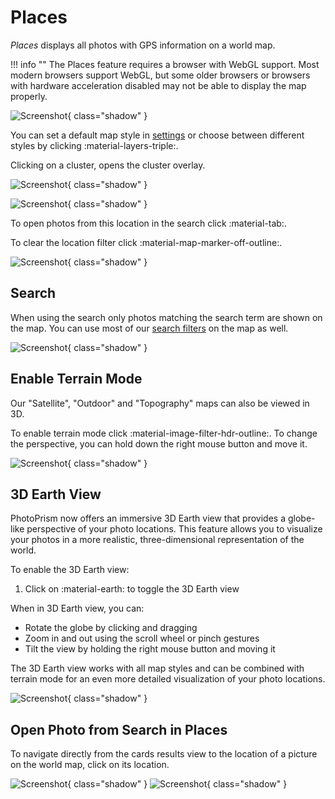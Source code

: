 # Places #

*Places* displays all photos with GPS information on a world map.

!!! info ""
    The Places feature requires a browser with WebGL support. Most modern browsers support WebGL, but some older browsers or browsers with hardware acceleration disabled may not be able to display the map properly.

![Screenshot](img/places-1-2502.jpg){ class="shadow" }

You can  set a default map style in [settings](../settings/general.md) or choose between different styles by clicking :material-layers-triple:.

Clicking on a cluster, opens the cluster overlay. 

![Screenshot](img/places-cluster-1-2502.jpg){ class="shadow" }

![Screenshot](img/places-cluster-2-2502.jpg){ class="shadow" }

To open photos from this location in the search click :material-tab:. 

To clear the location filter click :material-map-marker-off-outline:.

![Screenshot](img/places-cluster-3-2503.jpg){ class="shadow" }

## Search

When using the search only photos matching the search term are shown on the map. You can use most of our [search filters](../search/filters.md) on the map as well.

![Screenshot](img/places-search-1-2502.jpg){ class="shadow" }

## Enable Terrain Mode

Our "Satellite", "Outdoor" and "Topography" maps can also be viewed in 3D.

To enable terrain mode click :material-image-filter-hdr-outline:. To change the perspective, you can hold down the right mouse button and move it.

![Screenshot](img/terrain-maps-1-2502.jpg){ class="shadow" }

## 3D Earth View

PhotoPrism now offers an immersive 3D Earth view that provides a globe-like perspective of your photo locations. This feature allows you to visualize your photos in a more realistic, three-dimensional representation of the world.

To enable the 3D Earth view:

1. Click on :material-earth: to toggle the 3D Earth view

When in 3D Earth view, you can:

- Rotate the globe by clicking and dragging
- Zoom in and out using the scroll wheel or pinch gestures
- Tilt the view by holding the right mouse button and moving it

The 3D Earth view works with all map styles and can be combined with terrain mode for an even more detailed visualization of your photo locations.

![Screenshot](img/places-3d-earth-2502.jpg){ class="shadow" }

## Open Photo from Search in Places

To navigate directly from the cards results view to the location of a picture on the world map, click on its location.

   ![Screenshot](img/places-animation-1-2502.jpg){ class="shadow" }
   ![Screenshot](img/places-animation-2-2502.jpg){ class="shadow" }



